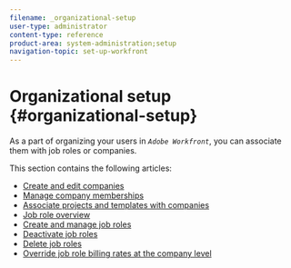 ```yaml
---
filename: _organizational-setup
user-type: administrator
content-type: reference
product-area: system-administration;setup
navigation-topic: set-up-workfront
---
```




# Organizational setup {#organizational-setup}

As a part of organizing your users in *`Adobe Workfront`*, you can associate them with job roles or companies. 


This section contains the following articles:



*  [Create and edit companies](create-and-edit-companies.md) 
*  [Manage company memberships](manage-company-memberships.md) 
*  [Associate projects and templates with companies](associate-projects-templates-with-companies.md) 
*  [Job role overview](job-role-overview.md) 
*  [Create and manage job roles](create-manage-job-roles.md) 
*  [Deactivate job roles](deactivate-job-roles.md) 
*  [Delete job roles](delete-job-roles.md) 
*  [Override job role billing rates at the company level](override-job-role-billing-rates-company-level.md) 


